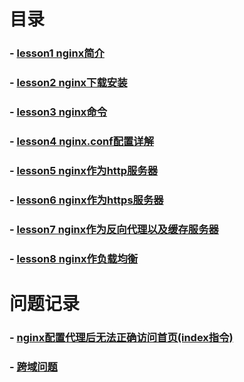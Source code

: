 
# 目录
### - [lesson1 nginx简介](https://github.com/yancongcong1/blog/tree/master/nginx/简介.md)
### - [lesson2 nginx下载安装](https://github.com/yancongcong1/blog/tree/master/nginx/下载安装.md)
### - [lesson3 nginx命令](https://github.com/yancongcong1/blog/tree/master/nginx/命令介绍.md)
### - [lesson4 nginx.conf配置详解](https://github.com/yancongcong1/blog/tree/master/nginx/配置详解.md)
### - [lesson5 nginx作为http服务器](https://github.com/yancongcong1/blog/tree/master/nginx/http服务器.md)
### - [lesson6 nginx作为https服务器](https://github.com/yancongcong1/blog/tree/master/nginx/https服务器.md)
### - [lesson7 nginx作为反向代理以及缓存服务器](https://github.com/yancongcong1/blog/tree/master/nginx/反向代理和缓存服务器.md)
### - [lesson8 nginx作负载均衡](https://github.com/yancongcong1/blog/tree/master/nginx/负载均衡.md)

# 问题记录
### - [nginx配置代理后无法正确访问首页(index指令)](https://github.com/yancongcong1/blog/tree/master/nginx/problem/index指令.md)
### - [跨域问题](https://github.com/yancongcong1/blog/tree/master/nginx/problem/跨域.md)